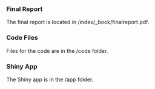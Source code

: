 ### Final Report
The final report is located in /index/_book/finalreport.pdf.

### Code Files
Files for the code are in the /code folder.

### Shiny App
The Shiny app is in the /app folder.
